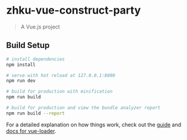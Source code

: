 # zhku-vue-construct-party

> A Vue.js project

## Build Setup

``` bash
# install dependencies
npm install

# serve with hot reload at 127.0.0.1:8080
npm run dev

# build for production with minification
npm run build

# build for production and view the bundle analyzer report
npm run build --report
```

For a detailed explanation on how things work, check out the [guide](http://vuejs-templates.github.io/webpack/) and [docs for vue-loader](http://vuejs.github.io/vue-loader).
